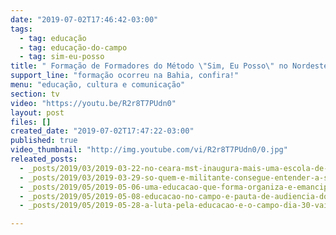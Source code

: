 ```yaml
---
date: "2019-07-02T17:46:42-03:00"
tags:
  - tag: educação
  - tag: educação-do-campo
  - tag: sim-eu-posso
title: " Formação de Formadores do Método \"Sim, Eu Posso\" no Nordeste"
support_line: "formação ocorreu na Bahia, confira!"
menu: "educação, cultura e comunicação"
section: tv
video: "https://youtu.be/R2r8T7PUdn0"
layout: post
files: []
created_date: "2019-07-02T17:47:22-03:00"
published: true
video_thumbnail: "http://img.youtube.com/vi/R2r8T7PUdn0/0.jpg"
releated_posts:
  - _posts/2019/03/2019-03-22-no-ceara-mst-inaugura-mais-uma-escola-de-ensino-medio-do-campo.md
  - _posts/2019/03/2019-03-29-so-quem-e-militante-consegue-entender-a-solidariedade-entre-os-povos.md
  - _posts/2019/05/2019-05-06-uma-educacao-que-forma-organiza-e-emancipa.md
  - _posts/2019/05/2019-05-08-educacao-no-campo-e-pauta-de-audiencia-do-mst-com-governo-gaucho.md
  - _posts/2019/05/2019-05-28-a-luta-pela-educacao-e-o-campo-dia-30-vai-ser-maior.md

---
```

